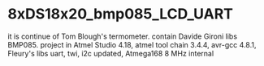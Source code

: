 # 8xDS18x20_bmp085_LCD_UART
it is continue of Tom Blough's termometer. contain Davide Gironi libs BMP085.
project in Atmel Studio 4.18, atmel tool chain 3.4.4, avr-gcc 4.8.1, Fleury's libs uart, twi, i2c updated, Atmega168 8 MHz internal
